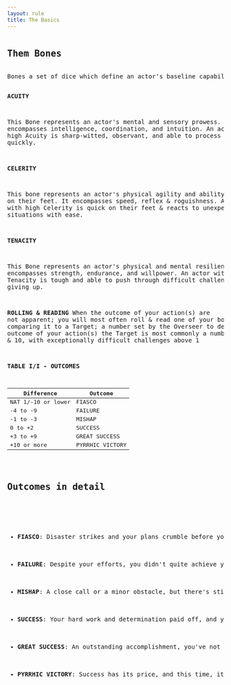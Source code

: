 ```yaml
---
layout: rule
title: The Basics
---
```

<article class="rule">
  <div class="rule-content">
    <pre>
<h1>Them Bones</h1>
Bones a set of dice which define an actor's baseline capabilities unlike other rolls you'll make, bones explode on the maximum result, meaning you roll it again and add it to your total. Many actors, such as Humans, Beasts & the Outsiders themselves share the same set of three Bones in varying sizes; they are

<b>ACUITY</b>

This Bone represents an actor's mental and sensory prowess. It encompasses intelligence, coordination, and intuition. An actor with high Acuity is sharp-witted, observant, and able to process information quickly.

<b>CELERITY</b>

This bone represents an actor's physical agility and ability to think on their feet. It encompasses speed, reflex &amp; roguishness. An actor with high Celerity is quick on their feet &amp; reacts to unexpected situations with ease. 

<b>TENACITY</b>

This Bone represents an actor's physical and mental resilience. It encompasses strength, endurance, and willpower. An actor with high Tenacity is tough and able to push through difficult challenges without giving up.

<b>ROLLING & READING</b>
When the outcome of your action(s) are not apparent; you will most often roll & read one of your bones, comparing it to a Target; a number set by the Overseer to determine the outcome of your action(s) the Target is most commonly a number between 5 & 10, with exceptionally difficult challenges above 1

<b>TABLE I/I - OUTCOMES</b>
<table class="outcome-table">
  <thead>
    <tr>
      <th>Difference</th>
      <th>Outcome</th>
    </tr>
  </thead>
  <tbody>
    <tr>
      <td>NAT 1/-10 or lower</td>
      <td>FIASCO</td>
    </tr>
    <tr>
      <td>-4 to -9</td>
      <td>FAILURE</td>
    </tr>
    <tr>
      <td>-1 to -3</td>
      <td>MISHAP</td>
    </tr>
    <tr>
      <td>0 to +2</td>
      <td>SUCCESS</td>
    </tr>
    <tr>
      <td>+3 to +9</td>
      <td>GREAT SUCCESS</td>
    </tr>
    <tr>
      <td>+10 or more</td>
      <td>PYRRHIC VICTORY</td>
    </tr>
  </tbody>
</table>

<h2>Outcomes in detail</h2>

<ul class="outcomes-list">
  <li><b>FIASCO</b>: Disaster strikes and your plans crumble before your eyes. Not only did you fail, but your actions have caused an even worse situation to unfold. <em>Example: Trying to disarm a trap, you accidentally trigger it, causing the ceiling to collapse on you and your allies.</em></li>
  
  <li><b>FAILURE</b>: Despite your efforts, you didn't quite achieve your goal, and things didn't go your way. <em>Example: In an attempt to negotiate with a hostile group, your words fall on deaf ears, leaving you with no choice but to prepare for conflict.</em></li>
  
  <li><b>MISHAP</b>: A close call or a minor obstacle, but there's still hope. You can choose to accept stress equal to the discrepancy and turn this into a success, or accept the failure and try again. <em>Example: While picking a lock, your tool slips, but you can either push through the stress and succeed or regroup and try again at an increased Target.</em></li>
  
  <li><b>SUCCESS</b>: Your hard work and determination paid off, and you've achieved your goal. <em>Example: You successfully convince the merchant at the Bazaar to buy your Titanoboa skin at an overpriced rate.</em></li>
  
  <li><b>GREAT SUCCESS</b>: An outstanding accomplishment, you've not only achieved your goal, but you've done so with exceptional skill or luck. <em>Example: Whilst searching for rare herbs, you not only find them, but a surprising supply.</em></li>
  
  <li><b>PYRRHIC VICTORY</b>: Success has its price, and this time, it's a steep one. Your actions have led to victory, but the consequences are more severe than you could have imagined. <em>Example: You defeat a powerful enemy with a crippling blow, but the force you have put into it has left you in a debilitated state.</em></li>
</ul>
    </pre>
  </div>


</article>


